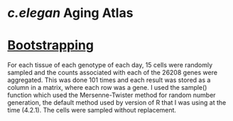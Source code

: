 # *c.elegan* Aging Atlas

# [Bootstrapping](https://github.com/ayayron117/Aging_Atlas/blob/main/bootstrap.md)
For each tissue of each genotype of each day, 15 cells were randomly sampled and the counts associated with each of the 26208 genes were aggregated. This was done 101 times and each result was stored as a column in a matrix, where each row was a gene. I used the sample() function which used the Mersenne-Twister method for random number generation, the default method used by version of R that I was using at the time (4.2.1). The cells were sampled without replacement. 

